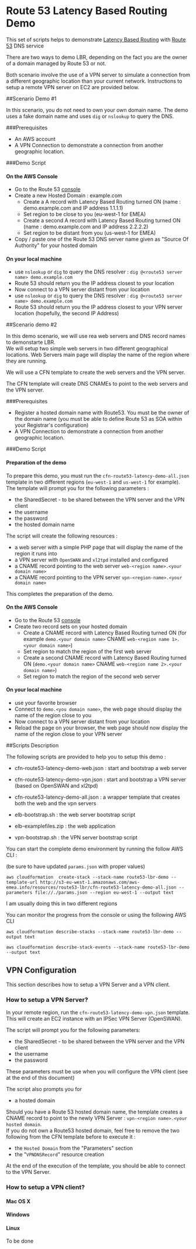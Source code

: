 Route 53 Latency Based Routing Demo
===================================

This set of scripts helps to demonstrate [Latency Based Routing](http://docs.aws.amazon.com/Route53/latest/DeveloperGuide/CreatingLatencyRRSets.html) with [Route 53](http://aws.amazon.com/route53/)  DNS service

There are two ways to demo LBR, depending on the fact you are the owner of a domain managed by Route 53 or not.

Both scenario involve the use of a VPN server to simulate a connection from a different geographic location than your current network.  Instructions to setup a remote VPN server on EC2 are provided below.

##Scenario Demo #1

In this scenario, you do not need to own your own domain name.  The demo uses a fake domain name and uses ```dig``` or ```nslookup``` to query the DNS.

###Prerequisites

- An AWS account
- A VPN Connection to demonstrate a connection from another geographic location.

###Demo Script

#### On the AWS Console

- Go to the Route 53 [console]()
- Create a new Hosted Domain : example.com
	- Create a A record with Latency Based Routing turned ON (name : demo.example.com and IP address 1.1.1.1)
	- Set region to be close to you (eu-west-1 for EMEA)
	- Create a second A record with Latency Based Routing turned ON (name : demo.example.com and IP address 2.2.2.2)
	- Set region to be distant from you (us-west-1 for EMEA)
- Copy / paste one of the Route 53 DNS server name given as "Source Of Authority" for your hosted domain

#### On your local machine

- use ```nslookup``` or ```dig``` to query the DNS resolver : ```dig @<route53 server name> demo.example.com```
- Route 53 should return you the IP address closest to your location
- Now connect to a VPN server distant from your location
- use ```nslookup``` or ```dig``` to query the DNS resolver : ```dig @<route53 server name> demo.example.com```
- Route 53 should return you the IP address closest to your VPN server location	(hopefully, the second IP Address)

##Scenario demo #2

In this demo scenario, we will use rea web servers and DNS record names to demonstarte LBR.   
We will setup two simple web servers in two different geographical locations.  Web Servers main page will display the name of the region where they are running.

We will use a CFN template to create the web servers and the VPN server.

The CFN template will create DNS CNAMEs to point to the web servers and the VPN server.

###Prerequisites

- Register a hosted domain name with Route53.  You must be the owner of the domain name (you must be able to define Route 53 as SOA within your Registrar's configuration)
- A VPN Connection to demonstrate a connection from another geographic location.

###Demo Script

#### Preparation of the demo

To prepare this demo, you must run the ```cfn-route53-latency-demo-all.json``` template in two different regions (```eu-west-1``` and ```us-west-1``` for example).   The template will prompt you for the following parameters :

- the SharedSecret - to be shared between the VPN server and the VPN client
- the username 
- the password
- the hosted domain name

The script will create the following resources :

- a web server with a simple PHP page that will display the name of the region it runs into
- a VPN server with ```OpenSWAN``` and ```xl2tpd``` installed and configured
- a CNAME record pointing to the web server ```web-<region name>.<your domain name>```
- a CNAME record pointing to the VPN server ```vpn-<region-name>.<your domain name>```
	
This completes the preparation of the demo.	

#### On the AWS Console

- Go to the Route 53 [console]()
- Create two record sets on your hosted domain
	- Create a CNAME record with Latency Based Routing turned ON (for example ```demo.<your domain name>``` CNAME ```web-<region name 1>.<your domain name>```)
	- Set region to match the region of the first web server
	- Create a second CNAME record with Latency Based Routing turned ON (```demo.<your domain name>``` CNAME ```web-<region name 2>.<your domain name>```)
	- Set region to match the region of the second web server

#### On your local machine

- use your favorite browser
- Connect to ```demo.<you domain name>```, the web page should display the name of the region close to you
- Now connect to a VPN server distant from your location
- Reload the page on your browser, the web page should now display the name of the region close to your VPN server

##Scripts Description

The following scripts are provided to help you to setup this demo :

- cfn-route53-latency-demo-web.json : start and bootstrap a web server
- cfn-route53-latency-demo-vpn.json : start and bootstrap a VPN server (based on OpenSWAN and xl2tpd)
- cfn-route53-latency-demo-all.json : a wrapper template that creates both the web and the vpn servers

- elb-bootstrap.sh : the web server bootstrap script
- elb-examplefiles.zip : the web application

- vpn-bootstrap.sh : the VPN server bootstrap script

You can start the complete demo environment by running the follow AWS CLI :

(be sure to have updated ```params.json``` with proper values)
```
aws cloudformation  create-stack --stack-name route53-lbr-demo --template-url http://s3-eu-west-1.amazonaws.com/aws-emea.info/resources/route53-lbr/cfn-route53-latency-demo-all.json --parameters file://./params.json --region eu-west-1 --output text
```

I am usually doing this in two different regions

You can monitor the progress from the console or using the following AWS CLI

```
aws cloudformation describe-stacks --stack-name route53-lbr-demo --output text
```

```
aws cloudformation describe-stack-events --stack-name route53-lbr-demo --output text
```

## VPN Configuration

This section describes how to setup a VPN Server and a VPN client.

### How to setup a VPN Server?

In your remote region, run the ```cfn-route53-latency-demo-vpn.json``` template.
This will create an EC2 instance with an IPSec VPN Server (OpenSWAN).

The script will prompt you for the following parameters:

- the SharedSecret - to be shared between the VPN server and the VPN client
- the username 
- the password

These parameters must be use when you will configure the VPN client (see at the end of this document)

The script also prompts you for

- a hosted domain

Should you have a Route 53 hosted domain name, the template creates a CNAME record to point to the newly VPN Server : ```vpn-<region name>.<your hosted domain```.   
If you do not own a Route53 hosted domain, feel free to remove the two following from the CFN template before to execute it :

- the ```Hosted Domain``` from the "Parameters" section
- the "```VPNDNSRecord```" resource creation

At the end of the execution of the template, you should be able to connect to the VPN Server.

### How to setup a VPN client?

#### Mac OS X

#### Windows

#### Linux

To be done